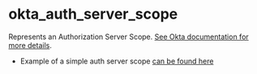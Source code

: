 # okta_auth_server_scope

Represents an Authorization Server Scope. [See Okta documentation for more details](https://developer.okta.com/docs/reference/api/authorization-servers/#scope-object).

- Example of a simple auth server scope [can be found here](./basic.tf)
